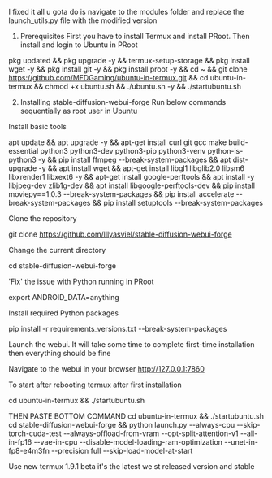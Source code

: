 I fixed it all u gota do is navigate to the modules folder and replace the launch_utils.py file with the modified version 

1. Prerequisites
First you have to install Termux and install PRoot. Then install and login to Ubuntu in PRoot


pkg updated && pkg upgrade -y && termux-setup-storage &&
pkg install wget -y && pkg install git -y && pkg install proot -y &&
cd ~ && git clone https://github.com/MFDGaming/ubuntu-in-termux.git && cd ubuntu-in-termux && chmod +x ubuntu.sh && ./ubuntu.sh -y && ./startubuntu.sh 

2. Installing stable-diffusion-webui-forge
Run below commands sequentially as root user in Ubuntu

Install basic tools

apt update && apt upgrade -y && apt-get install curl git gcc make build-essential python3 python3-dev python3-pip python3-venv python-is-python3 -y && pip install ffmpeg --break-system-packages && apt dist-upgrade -y && apt install wget && apt-get install libgl1 libglib2.0 libsm6 libxrender1 libxext6 -y && apt-get install google-perftools && apt install -y libjpeg-dev zlib1g-dev && apt install libgoogle-perftools-dev && pip install moviepy==1.0.3 --break-system-packages && pip install accelerate --break-system-packages && pip install setuptools --break-system-packages

Clone the repository

git clone https://github.com/lllyasviel/stable-diffusion-webui-forge



Change the current directory

cd stable-diffusion-webui-forge


'Fix' the issue with Python running in PRoot

export ANDROID_DATA=anything 

Install required Python packages

pip install -r requirements_versions.txt --break-system-packages

Launch the webui. It will take some time to complete first-time installation then everything should be fine

Navigate to the webui in your browser
http://127.0.0.1:7860 

To start after rebooting termux after first installation 

cd ubuntu-in-termux && ./startubuntu.sh

THEN PASTE BOTTOM COMMAND 
cd ubuntu-in-termux && ./startubuntu.sh
cd stable-diffusion-webui-forge && python launch.py --always-cpu --skip-torch-cuda-test --always-offload-from-vram --opt-split-attention-v1 --all-in-fp16 --vae-in-cpu --disable-model-loading-ram-optimization --unet-in-fp8-e4m3fn --precision full --skip-load-model-at-start

Use new termux 1.9.1 beta it's the latest we st released version and stable


